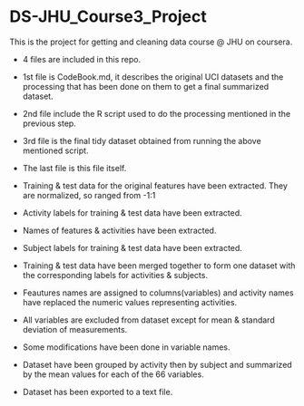 # DS-JHU_Course3_Project
This is the project for getting and cleaning data course @ JHU on coursera.
- 4 files are included in this repo.
- 1st file is CodeBook.md, it describes the original UCI datasets and the processing that has been done on them to get a final summarized dataset.
- 2nd file include the R script used to do the processing mentioned in the previous step.
- 3rd file is the final tidy dataset obtained from running the above mentioned script.
- The last file is this file itself.

- Training & test data for the original features have been extracted. They are normalized, so ranged from -1:1
- Activity labels for training & test data have been extracted.
- Names of features & activities have been extracted.
- Subject labels for training & test data have been extracted.
- Training & test data have been merged together to form one dataset with the corresponding labels for activities & subjects.
- Feautures names are assigned to columns(variables) and activity names have replaced the numeric values representing activities.
- All variables are excluded from dataset except for mean & standard deviation of measurements.
- Some modifications have been done in variable names.
- Dataset have been grouped by activity then by subject and summarized by the mean values for each of the 66 variables.
- Dataset has been exported to a text file.  
